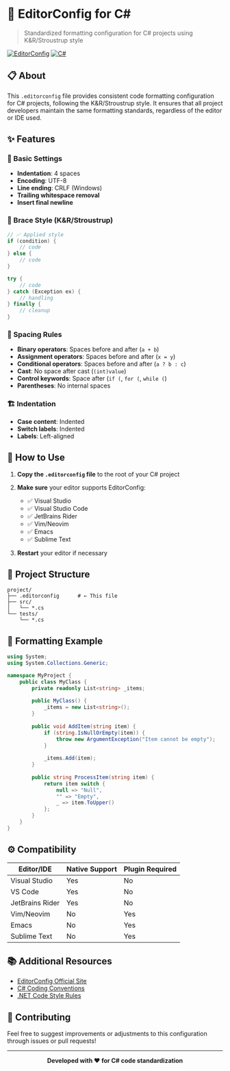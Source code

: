 # 🎨 EditorConfig for C#

> Standardized formatting configuration for C# projects using K&R/Stroustrup style

[![EditorConfig](https://img.shields.io/badge/EditorConfig-Compatible-green.svg)](https://editorconfig.org/)
[![C#](https://img.shields.io/badge/Language-C%23-blue.svg)](https://docs.microsoft.com/en-us/dotnet/csharp/)

## 📋 About

This `.editorconfig` file provides consistent code formatting configuration for C# projects, following the K&R/Stroustrup style. It ensures that all project developers maintain the same formatting standards, regardless of the editor or IDE used.

## ✨ Features

### 🔧 Basic Settings
- **Indentation**: 4 spaces
- **Encoding**: UTF-8
- **Line ending**: CRLF (Windows)
- **Trailing whitespace removal**
- **Insert final newline**

### 🎯 Brace Style (K&R/Stroustrup)
```csharp
// ✅ Applied style
if (condition) {
    // code
} else {
    // code
}

try {
    // code
} catch (Exception ex) {
    // handling
} finally {
    // cleanup
}
```

### 📐 Spacing Rules
- **Binary operators**: Spaces before and after (`a + b`)
- **Assignment operators**: Spaces before and after (`x = y`)
- **Conditional operators**: Spaces before and after (`a ? b : c`)
- **Cast**: No space after cast (`(int)value`)
- **Control keywords**: Space after (`if (`, `for (`, `while (`)
- **Parentheses**: No internal spaces

### 🏗️ Indentation
- **Case content**: Indented
- **Switch labels**: Indented
- **Labels**: Left-aligned

## 🚀 How to Use

1. **Copy the `.editorconfig` file** to the root of your C# project
2. **Make sure** your editor supports EditorConfig:
   - ✅ Visual Studio
   - ✅ Visual Studio Code
   - ✅ JetBrains Rider
   - ✅ Vim/Neovim
   - ✅ Emacs
   - ✅ Sublime Text

3. **Restart** your editor if necessary

## 📁 Project Structure

```
project/
├── .editorconfig      # ← This file
├── src/
│   └── *.cs
└── tests/
    └── *.cs
```

## 🎨 Formatting Example

```csharp
using System;
using System.Collections.Generic;

namespace MyProject {
    public class MyClass {
        private readonly List<string> _items;
        
        public MyClass() {
            _items = new List<string>();
        }
        
        public void AddItem(string item) {
            if (string.IsNullOrEmpty(item)) {
                throw new ArgumentException("Item cannot be empty");
            }
            
            _items.Add(item);
        }
        
        public string ProcessItem(string item) {
            return item switch {
                null => "Null",
                "" => "Empty",
                _ => item.ToUpper()
            };
        }
    }
}
```

## ⚙️ Compatibility

|    Editor/IDE   | Native Support | Plugin Required |
|-----------------|----------------|-----------------|
| Visual Studio   |      Yes       |        No       |
| VS Code         |      Yes       |        No       |
| JetBrains Rider |      Yes       |        No       |
| Vim/Neovim      |      No        |        Yes      |
| Emacs           |      No        |        Yes      |
| Sublime Text    |      No        |        Yes      |

## 📚 Additional Resources

- [EditorConfig Official Site](https://editorconfig.org/)
- [C# Coding Conventions](https://docs.microsoft.com/en-us/dotnet/csharp/fundamentals/coding-style/coding-conventions)
- [.NET Code Style Rules](https://docs.microsoft.com/en-us/dotnet/fundamentals/code-analysis/style-rules/)

## 🤝 Contributing

Feel free to suggest improvements or adjustments to this configuration through issues or pull requests!

---

<div align="center">

**Developed with ❤️ for C# code standardization**

</div>

